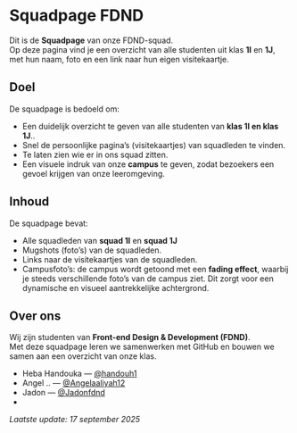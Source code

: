 
# Squadpage FDND

Dit is de **Squadpage** van onze FDND-squad.  
Op deze pagina vind je een overzicht van alle studenten uit klas **1I** en **1J**, met hun naam, foto en een link naar hun eigen visitekaartje.  

##  Doel
De squadpage is bedoeld om:
- Een duidelijk overzicht te geven van alle studenten van **klas 1I en klas 1J**..  
- Snel de persoonlijke pagina’s (visitekaartjes) van squadleden te vinden.  
- Te laten zien wie er in ons squad zitten.
- Een visuele indruk van onze **campus** te geven, zodat bezoekers een gevoel krijgen van onze leeromgeving. 

##  Inhoud
De squadpage bevat:
- Alle squadleden van **squad 1I** en **squad 1J**  
- Mugshots (foto’s) van de squadleden.  
- Links naar de visitekaartjes van de squadleden.
- Campusfoto’s: de campus wordt getoond met een **fading effect**, waarbij je steeds verschillende foto’s van de campus ziet. Dit zorgt voor een dynamische en visueel aantrekkelijke achtergrond.

##  Over ons
Wij zijn studenten van **Front-end Design & Development (FDND)**.  
Met deze squadpage leren we samenwerken met GitHub en bouwen we samen aan een overzicht van onze klas.  
- Heba Handouka — [@handouh1](https://github.com/handouh1)  
- Angel .. —      [@Angelaaliyah12](https://github.com/Angelaaliyah12)  
- Jadon —         [@Jadonfdnd](https://github.com/Jadonfdnd)  
- 

 *Laatste update: 17 september 2025*
